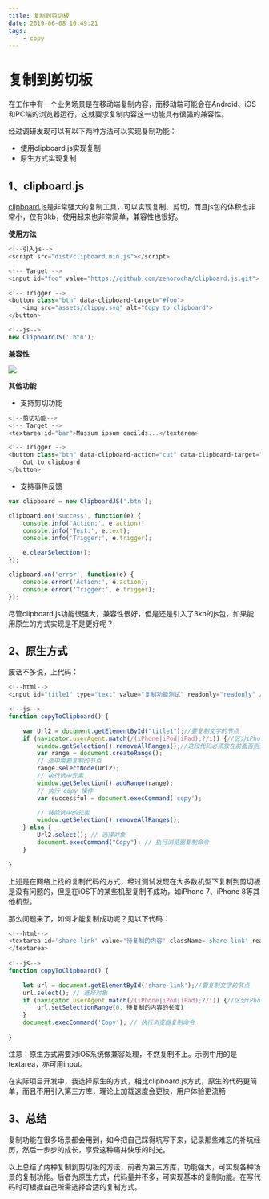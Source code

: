 ```yaml
---
title: 复制到剪切板
date: 2019-06-08 10:49:21
tags:
    - copy
---
```


# 复制到剪切板

在工作中有一个业务场景是在移动端复制内容，而移动端可能会在Android、iOS和PC端的浏览器运行，这就要求复制内容这一功能具有很强的兼容性。

经过调研发现可以有以下两种方法可以实现复制功能：
* 使用clipboard.js实现复制
* 原生方式实现复制

<!-- more -->

## 1、clipboard.js

[clipboard.js](https://clipboardjs.com/)是非常强大的复制工具，可以实现复制、剪切，而且js包的体积也非常小，仅有3kb，使用起来也非常简单，兼容性也很好。

**使用方法**

``` js
<!--引入js-->
<script src="dist/clipboard.min.js"></script>

<!-- Target -->
<input id="foo" value="https://github.com/zenorocha/clipboard.js.git">

<!-- Trigger -->
<button class="btn" data-clipboard-target="#foo">
    <img src="assets/clippy.svg" alt="Copy to clipboard">
</button>

<!--js-->
new ClipboardJS('.btn');
```

**兼容性**

<img src="~@imgUrl/clipboard/1.png" />

**其他功能**

* 支持剪切功能

``` js
<!--剪切功能-->
<!-- Target -->
<textarea id="bar">Mussum ipsum cacilds...</textarea>

<!-- Trigger -->
<button class="btn" data-clipboard-action="cut" data-clipboard-target="#bar">
    Cut to clipboard
</button>
```
* 支持事件反馈

``` js
var clipboard = new ClipboardJS('.btn');

clipboard.on('success', function(e) {
    console.info('Action:', e.action);
    console.info('Text:', e.text);
    console.info('Trigger:', e.trigger);

    e.clearSelection();
});

clipboard.on('error', function(e) {
    console.error('Action:', e.action);
    console.error('Trigger:', e.trigger);
});
```

尽管clipboard.js功能很强大，兼容性很好，但是还是引入了3kb的js包，如果能用原生的方式实现是不是更好呢？

## 2、原生方式

废话不多说，上代码：

``` js
<!--html-->
<input id="title1" type="text" value="复制功能测试" readonly="readonly" />

<!--js-->
function copyToClipboard() {

    var Url2 = document.getElementById("title1");//要复制文字的节点
    if (navigator.userAgent.match(/(iPhone|iPod|iPad);?/i)) {//区分iPhone设备
        window.getSelection().removeAllRanges();//这段代码必须放在前面否则无效
        var range = document.createRange();
        // 选中需要复制的节点
        range.selectNode(Url2);
        // 执行选中元素
        window.getSelection().addRange(range);
        // 执行 copy 操作
        var successful = document.execCommand('copy');

        // 移除选中的元素
        window.getSelection().removeAllRanges();
    } else {
        Url2.select(); // 选择对象
        document.execCommand("Copy"); // 执行浏览器复制命令
    }
    
}
```
上述是在网络上找的复制代码的方式，经过测试发现在大多数机型下复制到剪切板是没有问题的，但是在iOS下的某些机型复制不成功，如iPhone 7、iPhone 8等其他机型。

 那么问题来了，如何才能复制成功呢？见以下代码：
 
``` js
<!--html-->
<textarea id='share-link' value='待复制的内容' className='share-link' readonly='readonly'>
</textarea>
            
<!--js-->  
function copyToClipboard() {

    let url = document.getElementById('share-link');//要复制文字的节点
    url.select(); // 选择对象
    if (navigator.userAgent.match(/(iPhone|iPod|iPad);?/i)) {//区分iPhone设备
        url.setSelectionRange(0, 待复制的内容的长度)
    }
    document.execCommand('Copy'); // 执行浏览器复制命令
    
}
```

注意：原生方式需要对iOS系统做兼容处理，不然复制不上。示例中用的是textarea，亦可用input。

在实际项目开发中，我选择原生的方式，相比clipboard.js方式，原生的代码更简单，而且不用引入第三方库，理论上加载速度会更快，用户体验更流畅


## 3、总结
复制功能在很多场景都会用到，如今把自己踩得坑写下来，记录那些难忘的补坑经历，然后一步步的成长，享受这种痛并快乐的时光。

以上总结了两种复制到剪切板的方法，前者为第三方库，功能强大，可实现各种场景的复制功能。后者为原生方式，代码量并不多，可实现基本的复制功能。在写代码时可根据自己所需选择合适的复制方式。


